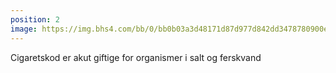 ```yaml
---
position: 2
image: https://img.bhs4.com/bb/0/bb0b03a3d48171d87d977d842dd3478780900e63_large.jpg
---
```

Cigaretskod er akut giftige for organismer i salt og ferskvand